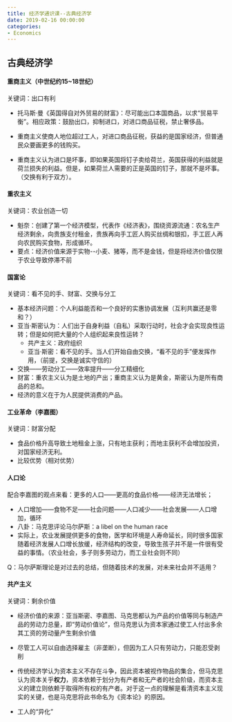 ```yaml
---
title: 经济学通识课--古典经济学
date: 2019-02-16 00:00:00
categories:
- Economics
---
```

## 古典经济学

#### 重商主义（中世纪约15~18世纪）

关键词：出口有利

- 托马斯·曼《英国得自对外贸易的财富》：尽可能出口本国商品，以求“贸易平衡”。相应政策：鼓励出口，抑制进口，对进口商品征税，禁止奢侈品。

- 重商主义使商人地位超过工人，对进口商品征税，获益的是国家经济，但普通民众要画更多的钱购买。
- 重商主义认为进口是坏事，即如果英国将钉子卖给荷兰，英国获得的利益就是荷兰损失的利益。但是，如果荷兰人需要的正是英国的钉子，那就不是坏事。（交换有利于双方）。

#### 重农主义

关键词：农业创造一切

- 魁奈：创建了第一个经济模型，代表作《经济表》，围绕资源流通：农名生产经济剩余，向贵族支付租金，贵族再向手工匠人购买丝绸和银扣，手工匠人再向农民购买食物，形成循环。
- 要点：经济价值来源于实物--小麦、猪等，而不是金钱，但是将经济价值仅限于农业导致停滞不前

#### 国富论

关键词：看不见的手、财富、交换与分工

- 基本经济问题：个人利益能否和一个良好的实惠协调发展（互利共赢还是零和？）
- 亚当·斯密认为：人们出于自身利益（自私）采取行动时，社会才会实现良性运转；但是如何把大量的个人组织起来良性运转？
  - 共产主义：政府组织
  - 亚当·斯密：看不见的手。当人们开始自由交换，“看不见的手”便发挥作用，（前提，交换是诚实守信的）
- 交换——劳动分工——效率提升——分工精细化
- 财富：重农主义认为是土地的产出；重商主义认为是黄金，斯密认为是所有商品的总和。
- 经济的意义在于为人民提供消费的产品。

#### 工业革命（李嘉图）

关键词：财富分配

- 食品价格升高导致土地租金上涨，只有地主获利；而地主获利不会增加投资，对国家经济无利。
- 比较优势（相对优势）

#### 人口论

配合李嘉图的观点来看：更多的人口——更高的食品价格——经济无法增长；  

- 人口增加——食物不足——社会问题——人口减少——社会发展——人口增加，循环
- 八卦：马克思评论马尔萨斯：a libel on the human race
- 实际上，农业发展提供更多的食物，医学和环境是人寿命延长，同时很多国家随着经济发展人口增长放缓，经济结构的改变，导致生孩子并不是一件很有受益的事情。（农业社会，多子则多劳动力，而工业社会则不同）

Q：马尔萨斯理论是对过去的总结，但随着技术的发展，对未来社会并不适用？

#### 共产主义

关键词：剩余价值

- 经济价值的来源：亚当斯密、李嘉图、马克思都认为产品的价值等同与制造产品的劳动力总量，即“劳动价值论”，但马克思认为资本家通过使工人付出多余其工资的劳动量产生剩余价值

- 尽管工人可以自由选择雇主（非垄断），但因为工人只有劳动力，只能忍受剥削

- 传统经济学认为资本主义不存在斗争，因此资本被视作物品的集合，但马克思认为资本关乎**权力**，资本依赖于划分为有产者和无产者的社会阶级，而资本主义的建立则依赖于取得所有权的有产者。对于这一点的理解是看清资本主义现实的关键，也是马克思将此书命名为《资本论》的原因。

- 工人的“异化”

  
